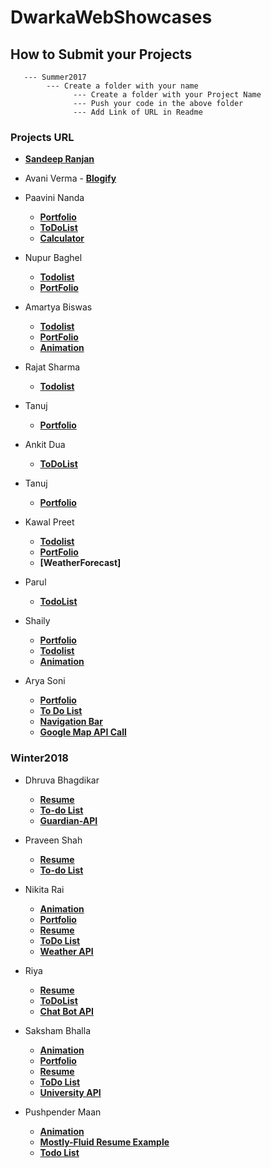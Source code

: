 # DwarkaWebShowcases

## How to Submit your Projects
       --- Summer2017
            --- Create a folder with your name 
                  --- Create a folder with your Project Name 
                  --- Push your code in the above folder
                  --- Add Link of URL in Readme 

### Projects URL
 - **[Sandeep Ranjan](https://github.com/srsandy/DwarkaWebShowcases/tree/master/Summer2017/Sandeep%20Ranjan/Expenso)**
 - Avani Verma 
       - **[Blogify](http://blogify-version4.bitballoon.com/)**
 - Paavini Nanda
    - **[Portfolio](http://lifeguard-runouts-78461.bitballoon.com/)**
    - **[ToDoList](http://reporter-goat-24368.bitballoon.com/)**
    - **[Calculator](http://cashier-suit-45113.bitballoon.com/)**
 - Nupur Baghel
 	  - **[Todolist](http://mercenary-cheetah-86354.bitballoon.com/)**
 	  - **[PortFolio](http://coordinator-bird-67045.bitballoon.com/)**
 - Amartya Biswas
	  - **[Todolist](http://fireman-florence-78507.bitballoon.com/)**
 	  - **[PortFolio](http://advisor-complexes-28855.bitballoon.com/)**
	  - **[Animation](http://miller-alice-38748.bitballoon.com/)**
- Rajat Sharma
    - **[Todolist](http://to-do-list-by-rajat.bitballoon.com)**

 - Tanuj
	  - **[Portfolio](http://carpenter-stretchers-20738.bitballoon.com/)**


- Ankit Dua
	- **[ToDoList](http://poacher-amplitude-73481.bitballoon.com/)**

 - Tanuj
	  - **[Portfolio](http://upholsterer-beaver-25857.bitballoon.com/)**

  - Kawal Preet
	 - **[Todolist](http://printer-squadrons-26478.bitballoon.com/)**
 	 - **[PortFolio](https://story-teller-joseph-73622.bitballoon.com)** 
	 - **[WeatherForecast]**
    
- Parul
    - **[TodoList](https://sentry-porcupine-65848.bitballoon.com)**
- Shaily
    - **[Portfolio](https://http://psychiatrist-fatigues-84347.bitballoon.com)**
    - **[Todolist](http://coordinator-alcyon-88116.bitballoon.com/)**
    - **[Animation](http://speaker-hazel-32851.bitballoon.com/)**

- Arya Soni 
    - **[Portfolio](http://aryasoni-portfoliopage.bitballoon.com/)**
    - **[To Do List](http://palmist-canary-37811.bitballoon.com/)**
    - **[Navigation Bar](http://examiner-platter-35753.bitballoon.com/)**
    - **[Google Map API Call](http://organist-aaron-32126.bitballoon.com/)**


### Winter2018

- Dhruva Bhagdikar
    - **[Resume](http://dhruva.bitballoon.com)**
    - **[To-do List](http://to-do-list-dhruva.bitballoon.com)**
    - **[Guardian-API](http://guardian-api.bitballoon.com)**

- Praveen Shah
    - **[Resume](http://competent-morse-c4cea5.bitballoon.com)**
    - **[To-do List](http://upbeat-ritchie-9f6d9b.bitballoon.com)**
    
- Nikita Rai
    - **[Animation](http://modest-pasteur-ee6fff.bitballoon.com/)**
    - **[Portfolio](http://portfolio29.bitballoon.com/)**
    - **[Resume](http://resume29.bitballoon.com/#wrapper)**
    - **[ToDo List](http://todogithub.bitballoon.com/)**
    - **[Weather API](https://www.bitballoon.com/sites/weatherapigithub)**

- Riya
    - **[Resume](http://riya-resume-cb.bitballoon.com/)**
    - **[ToDoList](http://todo-list-riya.bitballoon.com/)**
    - **[Chat Bot API](http://clever-bot-riya.bitballoon.com/)**
    
- Saksham Bhalla
    - **[Animation](http://damping.bitballoon.com/)**
    - **[Portfolio](http://sakshambhalla.bitballoon.com/)**
    - **[Resume](http://sakshambhalla.bitballoon.com/resume)**
    - **[ToDo List](http://saksham-todolist.bitballoon.com/)**
    - **[University API](http://saksham-univ-finder.bitballoon.com/)**

- Pushpender Maan
    - **[Animation](http://audi-car-animation.bitballoon.com/)**
    - **[Mostly-Fluid Resume Example](http://resume-experiment.bitballoon.com/)**
    - **[Todo List](http://my-tasklist.bitballoon.com/)**
